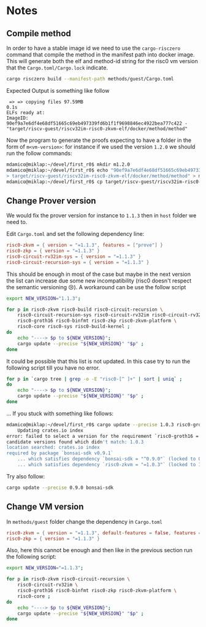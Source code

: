 # Notes

## Compile method

In order to have a stable image id we need to use the `cargo-risczero` command that compile
the method in the manifest path into docker image. This will generate both the elf and method-id
string for the risc0 vm version that the `Cargo.toml/Cargo.lock` indicate.

```sh
cargo risczero build --manifest-path methods/guest/Cargo.toml
```

Expected Output is something like follow

```text
 => => copying files 97.59MB                                                                                                                                                  0.1s
ELFs ready at:
ImageID: 90ef9a7e6df4e68df51665c69eb497339fd6b1f1f9698846ec4922bea777c422 - "target/riscv-guest/riscv32im-risc0-zkvm-elf/docker/method/method"
```

Now the program to generate the proofs expecting to have a folder in the form of `m<vm-version>`: for instance if
we used the version `1.2.0` we should run the follow commands:

```sh
mdamico@miklap:~/devel/first_r0$ mkdir m1.2.0
mdamico@miklap:~/devel/first_r0$ echo "90ef9a7e6df4e68df51665c69eb497339fd6b1f1f9698846ec4922bea777c422
> target/riscv-guest/riscv32im-risc0-zkvm-elf/docker/method/method" > m1.2.0/info.txt
mdamico@miklap:~/devel/first_r0$ cp target/riscv-guest/riscv32im-risc0-zkvm-elf/docker/method/method m1.2.0/
```

## Change Prover version

We would fix the prover version for instance to `1.1.3` then in `host` folder we need to.

Edit `Cargo.toml` and set the following dependency line:

```toml
risc0-zkvm = { version = "=1.1.3", features = ["prove"] }
risc0-zkp = { version = "=1.1.3" }
risc0-circuit-rv32im-sys = { version = "=1.1.3" }
risc0-circuit-recursion-sys = { version = "=1.1.3" }
```

This should be enough in most of the case but maybe in the next version the list can increase
due some new incompatibility (risc0 doesn't respect the semantic versioning :cry:). A workaround 
can be use the  follow script

```sh
export NEW_VERSION="1.1.3";

for p in risc0-zkvm risc0-build risc0-circuit-recursion \
    risc0-circuit-recursion-sys risc0-circuit-rv32im risc0-circuit-rv32im-sys \
    risc0-groth16 risc0-binfmt risc0-zkp risc0-zkvm-platform \
    risc0-core risc0-sys risc0-build-kernel ;
do
    echo "----> $p to ${NEW_VERSION}";
    cargo update --precise "${NEW_VERSION}" "$p" ; 
done
```

It could be possible that this list is not updated. In this case try to run the
following script till you have no error.

```sh
for p in `cargo tree | grep -o -E "risc0-[^ ]+" | sort | uniq` ; 
do 
    echo "----> $p to ${NEW_VERSION}";
    cargo update --precise "${NEW_VERSION}" "$p" ; 
done
```

... If you stuck with something like follows:

```sh
mdamico@miklap:~/devel/first_r0$ cargo update --precise 1.0.3 risc0-groth16
    Updating crates.io index
error: failed to select a version for the requirement `risc0-groth16 = "^1.1.0-rc.1"`
candidate versions found which didn't match: 1.0.3
location searched: crates.io index
required by package `bonsai-sdk v0.9.1`
    ... which satisfies dependency `bonsai-sdk = "^0.9.0"` (locked to 0.9.1) of package `risc0-zkvm v1.0.3`
    ... which satisfies dependency `risc0-zkvm = "=1.0.3"` (locked to 1.0.3) of package `host v0.1.0 (/home/mdamico/devel/first_r0/host)`
```

Try also follow:

```sh
cargo update --precise 0.9.0 bonsai-sdk
```

## Change VM version

In `methods/guest` folder change the dependency in `Cargo.toml`

```toml
risc0-zkvm = { version = "=1.1.3", default-features = false, features = ['std'] }
risc0-zkp = { version = "=1.1.3" }
```

Also, here this cannot be enough and then like in the previous section run the following script:

```sh
export NEW_VERSION="=1.1.3";

for p in risc0-zkvm risc0-circuit-recursion \
    risc0-circuit-rv32im \
    risc0-groth16 risc0-binfmt risc0-zkp risc0-zkvm-platform \
    risc0-core ;
do
    echo "----> $p to ${NEW_VERSION}";
    cargo update --precise "${NEW_VERSION}" "$p" ; 
done
```
